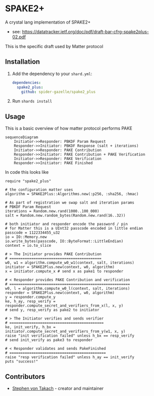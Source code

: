 # SPAKE2+

A crystal lang implementation of SPAKE2+

* see: https://datatracker.ietf.org/doc/pdf/draft-bar-cfrg-spake2plus-02.pdf

This is the specific draft used by Matter protocol



## Installation

1. Add the dependency to your `shard.yml`:

   ```yaml
   dependencies:
     spake2_plus:
       github: spider-gazelle/spake2_plus
   ```

2. Run `shards install`

## Usage

This is a basic overview of how matter protocol performs PAKE

```mermaid
sequenceDiagram
    Initiator->>Responder: PBKDF Param Request
    Responder->>Initiator: PBKDF Response (salt + iterations)
    Initiator->>Responder: PAKE Contribution
    Responder->>Initiator: PAKE Contribution + PAKE Verification
    Initiator->>Responder: PAKE Verification
    Responder->>Initiator: PAKE Finished
```

In code this looks like

```crystal
require "spake2_plus"

# the configuration matter uses
algorithm = SPAKE2Plus::Algorithms.new(:p256, :sha256, :hmac)

# As part of registration we swap salt and iteration params
# PBKDF Param Request
iterations = Random.new.rand(1000..100_000)
salt = Random.new.random_bytes(Random.new.rand(16..32))

# both initiator and responder encode the password / pin
# for Matter this is a UInt32 passcode encoded in little endian
passcode = 1122334455_u32
io = IO::Memory.new
io.write_bytes(passcode, IO::ByteFormat::LittleEndian)
context = io.to_slice

# > The Initiator provides PAKE Contribution
# ==========================================
w0, w1 = algorithm.compute_w0_w1(context, salt, iterations)
initiator = SPAKE2Plus.new(context, w0, algorithm)
x = initiator.compute_x # send x as pake1 to responder

# < Responder provides PAKE Contribution and verification
# =======================================================
w0, l = algorithm.compute_w0_l(context, salt, iterations)
responder = SPAKE2Plus.new(context, w0, algorithm)
y = responder.compute_y
ke, h_ay, resp_verify = responder.compute_secret_and_verifiers_from_x(l, x, y)
# send y, resp_verify as pake2 to initiator

# > The Initiator verifies and sends verifier
# ===========================================
ke, init_verify, h_bx = initiator.compute_secret_and_verifiers_from_y(w1, x, y)
raise "init verification failed" unless h_bx == resp_verify
# send init_verify as pake3 to responder

# < Responder validates and sends PakeFinished
# ============================================
raise "resp verification failed" unless h_ay == init_verify
puts "success!"
```

## Contributors

* [Stephen von Takach](https://github.com/stakach) - creator and maintainer
